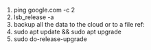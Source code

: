 1. ping google.com -c 2
2. lsb_release -a
3. backup all the data to the cloud or to a file ref:
4. sudo apt update && sudo apt upgrade
5. sudo do-release-upgrade